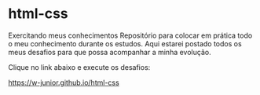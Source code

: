 # html-css
Exercitando meus conhecimentos
Repositório para colocar em prática todo o meu conhecimento durante os estudos. Aqui estarei postado todos os meus desafios para que possa acompanhar a minha evolução.

Clique no link abaixo e execute os desafios:

https://w-junior.github.io/html-css
